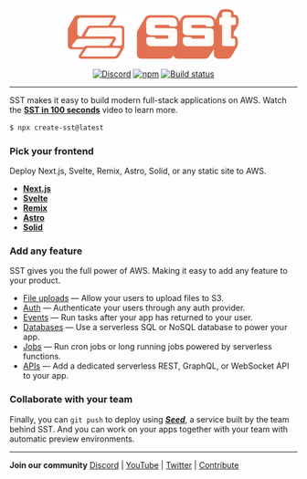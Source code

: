 <p align="center">
  <a href="https://sst.dev/">
    <img alt="SST" src="https://raw.githubusercontent.com/sst/identity/main/variants/sst-full.svg" width="300" />
  </a>
</p>

<p align="center">
  <a href="https://sst.dev/discord"><img alt="Discord" src="https://img.shields.io/discord/983865673656705025?style=flat-square" /></a>
  <a href="https://www.npmjs.com/package/sst"><img alt="npm" src="https://img.shields.io/npm/v/sst.svg?style=flat-square" /></a>
  <a href="https://github.com/sst/sst/actions/workflows/test.yml"><img alt="Build status" src="https://img.shields.io/github/actions/workflow/status/sst/sst/test.yml?style=flat-square&branch=master" /></a>
</p>

---

SST makes it easy to build modern full-stack applications on AWS. Watch the [**SST in 100 seconds**](https://youtu.be/JY_d0vf-rfw) video to learn more.

```bash
$ npx create-sst@latest
```

### Pick your frontend

Deploy Next.js, Svelte, Remix, Astro, Solid, or any static site to AWS.

- [**Next.js**](https://docs.sst.dev/start/nextjs)
- [**Svelte**](https://docs.sst.dev/start/svelte)
- [**Remix**](https://docs.sst.dev/start/remix)
- [**Astro**](https://docs.sst.dev/start/astro)
- [**Solid**](https://docs.sst.dev/start/solid)

### Add any feature

SST gives you the full power of AWS. Making it easy to add any feature to your product.

- [File uploads](https://docs.sst.dev/file-uploads) — Allow your users to upload files to S3.
- [Auth](https://docs.sst.dev/auth) — Authenticate your users through any auth provider.
- [Events](https://docs.sst.dev/events) — Run tasks after your app has returned to your user.
- [Databases](https://docs.sst.dev/databases) — Use a serverless SQL or NoSQL database to power your app.
- [Jobs](https://docs.sst.dev/cron-jobs) — Run cron jobs or long running jobs powered by serverless functions.
- [APIs](https://docs.sst.dev/apis) — Add a dedicated serverless REST, GraphQL, or WebSocket API to your app.

### Collaborate with your team

Finally, you can `git push` to deploy using [_**Seed**_](https://seed.run), a service built by the team behind SST. And you can work on your apps together with your team with automatic preview environments.

---

**Join our community** [Discord](https://sst.dev/discord) | [YouTube](https://www.youtube.com/c/sst-dev) | [Twitter](https://twitter.com/SST_dev) | [Contribute](CONTRIBUTING.md)
